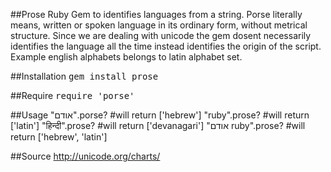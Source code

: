 ##Prose
Ruby Gem to identifies languages from a string. Porse literally means, written or spoken language in its ordinary form, without metrical structure. Since we are dealing with unicode the gem dosent necessarily identifies the language all the time instead identifies the origin of the script. Example english alphabets belongs to latin alphabet set.

##Installation
<tt>gem install prose</tt>

##Require
<tt>require 'porse'</tt>

##Usage
	"אודם".porse?      #will return ['hebrew']
	"ruby".prose?      #will return ['latin']
	"हिन्दी".prose?  #will return ['devanagari']
	"אודם ruby".prose?  #will return ['hebrew', 'latin']

##Source
http://unicode.org/charts/ 
